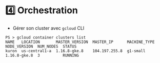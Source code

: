 # :four: Orchestration

* Gérer son cluster avec `gcloud` CLI

```
PS > gcloud container clusters list
NAME   LOCATION       MASTER_VERSION  MASTER_IP      MACHINE_TYPE  NODE_VERSION  NUM_NODES  STATUS
kuron  us-central1-a  1.16.8-gke.8    104.197.255.8  g1-small      1.16.8-gke.8  3          RUNNING
```
